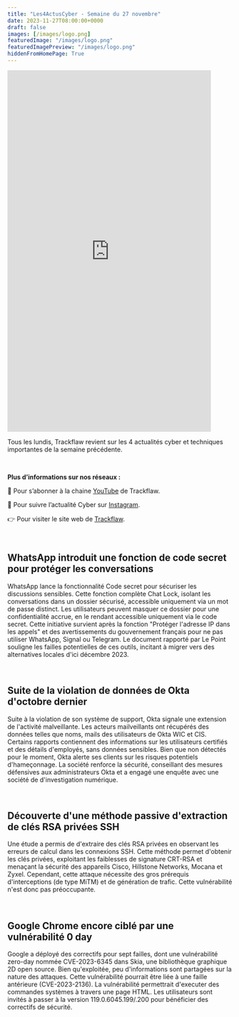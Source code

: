```yaml
---
title: "Les4ActusCyber - Semaine du 27 novembre"
date: 2023-11-27T08:00:00+0000
draft: false
images: [/images/logo.png]
featuredImage: "/images/logo.png"
featuredImagePreview: "/images/logo.png"
hiddenFromHomePage: True
---
```

    
<div class="flex-container">
   <div class="flex-items">
   <iframe width="456" height="811" src="https://www.youtube.com/embed/zrEnTMmAqAQ" title="#Les4ActusCyber - Semaine du 27 novembre" frameborder="0" allow="accelerometer; autoplay; clipboard-write; encrypted-media; gyroscope; picture-in-picture; web-share" allowfullscreen></iframe>
   </div>

   <div class="flex-items">
      <p>Tous les lundis, Trackflaw revient sur les 4 actualités cyber et techniques importantes de la semaine précédente.</p>
      <br>
      <p><strong>Plus d’informations sur nos réseaux :</strong></p>
      <p>🔴 Pour s’abonner à la chaine <a href="https://www.youtube.com/@trackflaw" target="_blank" rel="noopener noreffer ">YouTube</a> de Trackflaw.</p>
      <p>📸 Pour suivre l’actualité Cyber sur <a href="https://www.instagram.com/trackflaw/" target="_blank" rel="noopener noreffer ">Instagram</a>.</p>
      <p>👉 Pour visiter le site web de <a href="https://trackflaw.com" target="_blank" rel="noopener noreffer ">Trackflaw</a>.</p>
   </div>
</div>

    
<br>

## WhatsApp introduit une fonction de code secret pour protéger les conversations

WhatsApp lance la fonctionnalité Code secret pour sécuriser les discussions sensibles. Cette fonction complète Chat Lock, isolant les conversations dans un dossier sécurisé, accessible uniquement via un mot de passe distinct. Les utilisateurs peuvent masquer ce dossier pour une confidentialité accrue, en le rendant accessible uniquement via le code secret.
Cette initiative survient après la fonction "Protéger l'adresse IP dans les appels" et des avertissements du gouvernement français pour ne pas utiliser WhatsApp, Signal ou Telegram. Le document rapporté par Le Point souligne les failles potentielles de ces outils, incitant à migrer vers des alternatives locales d'ici décembre 2023.

<br>

## Suite de la violation de données de Okta d'octobre dernier

Suite à la violation de son système de support, Okta signale une extension de l'activité malveillante. Les acteurs mailveillants ont récupérés des données telles que noms, mails des utilisateurs de Okta WIC et CIS. Certains rapports contiennent des informations sur les utilisateurs certifiés et des détails d'employés, sans données sensibles.
Bien que non détectés pour le moment, Okta alerte ses clients sur les risques potentiels d'hameçonnage. La société renforce la sécurité, conseillant des mesures défensives aux administrateurs Okta et a engagé une enquête avec une société de d'investigation numérique.


<br>

## Découverte d'une méthode passive d'extraction de clés RSA privées SSH

Une étude a permis de d'extraire des clés RSA privées en observant les erreurs de calcul dans les connexions SSH. Cette méthode permet d'obtenir les clés privées, exploitant les faiblesses de signature CRT-RSA et menaçant la sécurité des appareils Cisco, Hillstone Networks, Mocana et Zyxel.
Cependant, cette attaque nécessite des gros prérequis d'interceptions (de type MiTM) et de génération de trafic. Cette vulnérabilité n'est donc pas préoccupante.


<br>

## Google Chrome encore ciblé par une vulnérabilité 0 day

Google a déployé des correctifs pour sept failles, dont une vulnérabilité zero-day nommée CVE-2023-6345 dans Skia, une bibliothèque graphique 2D open source. Bien qu'exploitée, peu d'informations sont partagées sur la nature des attaques. Cette vulnérabilité pourrait être liée à une faille antérieure (CVE-2023-2136).
La vulnérabilité permettrait d'executer des commandes systèmes à travers une page HTML. Les utilisateurs sont invités à passer à la version 119.0.6045.199/.200 pour bénéficier des correctifs de sécurité.

